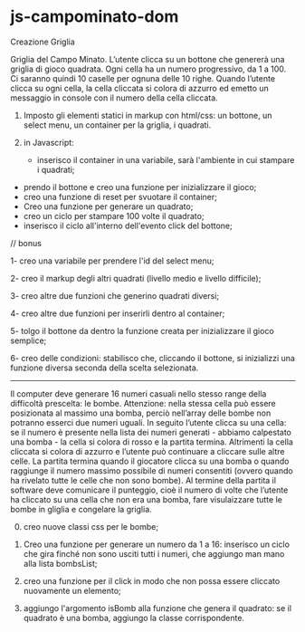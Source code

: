# js-campominato-dom

Creazione Griglia

Griglia del Campo Minato. L’utente clicca su un bottone che genererà una griglia di gioco quadrata. Ogni cella ha un numero progressivo, da 1 a 100. Ci saranno quindi 10 caselle per ognuna delle 10 righe. Quando l’utente clicca su ogni cella, la cella cliccata si colora di azzurro ed emetto un messaggio in console con il numero della cella cliccata.


1. Imposto gli elementi statici in markup con html/css: un bottone, un select menu, un container per la griglia, i quadrati.

2. in Javascript: 
   - inserisco il container in una variabile, sarà l'ambiente in cui stampare i quadrati;
  - prendo il bottone e creo una funzione per inizializzare il gioco;
  - creo una funzione di reset per svuotare il container;
  - Creo una funzione per generare un quadrato;
  - creo un ciclo per stampare 100 volte il quadrato;
  - inserisco il ciclo all'interno dell'evento click del bottone;

 // bonus 

1- creo una variabile per prendere l'id del select menu;

2-  creo il markup degli altri quadrati (livello medio e livello difficile);

3- creo altre due funzioni che generino quadrati diversi;

4- creo altre due funzioni per inserirli dentro al container;

5- tolgo il bottone da dentro la funzione creata per inizializzare il gioco semplice;

6- creo delle condizioni: stabilisco che, cliccando il bottone, si inizializzi una funzione diversa seconda della scelta selezionata.

___
Il computer deve generare 16 numeri casuali nello stesso range della difficoltà prescelta: le bombe. Attenzione: nella stessa cella può essere posizionata al massimo una bomba, perciò nell’array delle bombe non potranno esserci due numeri uguali.
In seguito l’utente clicca su una cella: se il numero è presente nella lista dei numeri generati - abbiamo calpestato una bomba - la cella si colora di rosso e la partita termina. Altrimenti la cella cliccata si colora di azzurro e l’utente può continuare a cliccare sulle altre celle.
La partita termina quando il giocatore clicca su una bomba o quando raggiunge il numero massimo possibile di numeri consentiti (ovvero quando ha rivelato tutte le celle che non sono bombe).
Al termine della partita il software deve comunicare il punteggio, cioè il numero di volte che l’utente ha cliccato su una cella che non era una bomba, fare visulaizzare tutte le bombe in gliglia e congelare la griglia.

0. creo nuove classi css per le bombe;

1. Creo una funzione per generare  un numero da 1 a 16: inserisco un ciclo che gira finché non sono usciti tutti i numeri, che aggiungo man mano alla lista bombsList;

2. creo una funzione per il click in modo che non possa essere cliccato nuovamente un elemento;

3. aggiungo l'argomento isBomb alla funzione che genera il quadrato: se il quadrato è una bomba, aggiungo la classe corrispondente.

